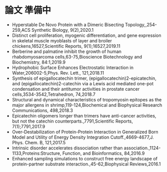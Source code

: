 # 論文 準備中

- Hyperstable De Novo Protein with a Dimeric Bisecting Topology,,254-259,ACS Synthetic Biology, 9(2),2020.1
- Distinct cell proliferation, myogenic differentiation, and gene expression in skeletal muscle myoblasts of layer and broiler chickens,16527,Scientific Reports, 9(1);16527,2019.11
- Berberine and palmatine inhibit the growth of human rhabdomyosarcoma cells,63-75,Bioscience Biotechnology and Biochemistry, 84:1,2019.9
- Hydrophobic Surface Enhances Electrostatic Interaction in Water,206002-5,Phys. Rev. Lett., 121,2018.11
- Synthesis of epigallocatechin trimer, (epigallocatechin)2-epicatechin, and (epigallocatechin)2-catechin via a Lewis acid mediated one-pot condensation and their antitumor activities in prostate cancer cells,3534-3542,Tetrahedron, 74,2018.7
- Structural and dynamical characteristics of tropomyosin epitopes as the major allergens in shrimp,119-124,Biochemical and Biophysical Research Communications, 498,2018.3
- Epicatechin oligomers longer than trimers have anti-cancer activities, but not the catechin counterparts.,7791,Scientific Reports, 7(1);7791,2017.9
- Over-Destabilization of Protein-Protein Interaction in Generalized Born Model and Utility of Energy Density Integration Cutoff.,4669-4677,J. Phys. Chem. B, 121,2017.5
- Intrinsic disorder accelerates dissociation rather than association.,1124-1133,Proteins:Structure, Function, and Bioinformatics, 84,2016.9
- Enhanced sampling simulations to construct free energy landscape of protein-partner substrate interaction.,45-62,Biophysical Reviews,2016.1

